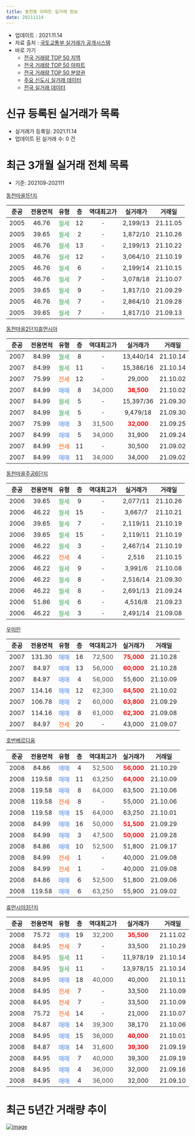 ```yaml
---
title: 동천동 아파트 실거래 정보
date: 20211114
---
```


* 업데이트 : 2021.11.14
* 자료 출처 : [국토교통부 실거래가 공개시스템](http://rt.molit.go.kr)
* 바로 가기
    * [전국 거래량 TOP 50 지역](https://apt-info.github.io/apt-trade-info/tr)
    * [전국 거래량 TOP 50 아파트](https://apt-info.github.io/apt-trade-info/ta)
    * [전국 거래량 TOP 50 분양권](https://apt-info.github.io/apt-trade-info/tb)
    * [주요 신도시 실거래 데이터](https://apt-info.github.io/apt-trade-info/newtown)
    * [전국 실거래 데이터](https://apt-info.github.io/apt-trade-info/all)



<script async src="https://pagead2.googlesyndication.com/pagead/js/adsbygoogle.js"></script>
<!-- 기본광고 -->
<ins class="adsbygoogle"
     style="display:block"
     data-ad-client="ca-pub-1142216861245946"
     data-ad-slot="4805727019"
     data-ad-format="auto"
     data-full-width-responsive="true"></ins>
<script>
     (adsbygoogle = window.adsbygoogle || []).push({});
</script>


# 신규 등록된 실거래가 목록

* 실거래가 등록일: 2021.11.14
* 업데이트 된 실거래 수: 0 건




<script async src="https://pagead2.googlesyndication.com/pagead/js/adsbygoogle.js"></script>
<!-- 기본광고 -->
<ins class="adsbygoogle"
     style="display:block"
     data-ad-client="ca-pub-1142216861245946"
     data-ad-slot="4805727019"
     data-ad-format="auto"
     data-full-width-responsive="true"></ins>
<script>
     (adsbygoogle = window.adsbygoogle || []).push({});
</script>


# 최근 3개월 실거래 전체 목록
* 기준: 202109-202111


[동천마을1단지](https://search.naver.com/search.naver?query=%EB%8F%99%EC%B2%9C%EB%A7%88%EC%9D%841%EB%8B%A8%EC%A7%80)

|준공|전용면적|유형|층|역대최고가|실거래가|거래일|
|:---:|:---:|:---:|:---:|:---:|:---:|:---:|
|2005|46.76|<span style="color:#34A853">월세</span>|12|<span style="color:#444444">-</span>|2,199/13|21.11.05|
|2005|39.65|<span style="color:#34A853">월세</span>|2|<span style="color:#444444">-</span>|1,872/10|21.10.26|
|2005|46.76|<span style="color:#34A853">월세</span>|13|<span style="color:#444444">-</span>|2,199/13|21.10.22|
|2005|46.76|<span style="color:#34A853">월세</span>|12|<span style="color:#444444">-</span>|3,064/10|21.10.19|
|2005|46.76|<span style="color:#34A853">월세</span>|6|<span style="color:#444444">-</span>|2,199/14|21.10.15|
|2005|46.76|<span style="color:#34A853">월세</span>|7|<span style="color:#444444">-</span>|3,078/18|21.10.07|
|2005|39.65|<span style="color:#34A853">월세</span>|9|<span style="color:#444444">-</span>|1,817/10|21.09.29|
|2005|46.76|<span style="color:#34A853">월세</span>|7|<span style="color:#444444">-</span>|2,864/10|21.09.28|
|2005|39.65|<span style="color:#34A853">월세</span>|7|<span style="color:#444444">-</span>|1,817/10|21.09.13|

[동천마을2단지휴먼시아](https://search.naver.com/search.naver?query=%EB%8F%99%EC%B2%9C%EB%A7%88%EC%9D%842%EB%8B%A8%EC%A7%80%ED%9C%B4%EB%A8%BC%EC%8B%9C%EC%95%84)

|준공|전용면적|유형|층|역대최고가|실거래가|거래일|
|:---:|:---:|:---:|:---:|:---:|:---:|:---:|
|2007|84.99|<span style="color:#34A853">월세</span>|8|<span style="color:#444444">-</span>|13,440/14|21.10.14|
|2007|84.99|<span style="color:#34A853">월세</span>|11|<span style="color:#444444">-</span>|15,386/16|21.10.14|
|2007|75.99|<span style="color:#FF5A00">전세</span>|12|<span style="color:#444444">-</span>|29,000|21.10.02|
|2007|84.99|<span style="color:#4285F3">매매</span>|8|<span style="color:#444444">34,000</span>|<b><span style="color:#FF0000">38,500</span></b>|21.10.02|
|2007|84.99|<span style="color:#34A853">월세</span>|5|<span style="color:#444444">-</span>|15,397/36|21.09.30|
|2007|84.99|<span style="color:#34A853">월세</span>|5|<span style="color:#444444">-</span>|9,479/18|21.09.30|
|2007|75.99|<span style="color:#4285F3">매매</span>|3|<span style="color:#444444">31,500</span>|<b><span style="color:#FF0000">32,000</span></b>|21.09.25|
|2007|84.99|<span style="color:#4285F3">매매</span>|5|<span style="color:#444444">34,000</span>|31,900|21.09.24|
|2007|84.99|<span style="color:#FF5A00">전세</span>|11|<span style="color:#444444">-</span>|30,500|21.09.02|
|2007|84.99|<span style="color:#4285F3">매매</span>|11|<span style="color:#444444">34,000</span>|34,000|21.09.02|

[동천마을주공6단지](https://search.naver.com/search.naver?query=%EB%8F%99%EC%B2%9C%EB%A7%88%EC%9D%84%EC%A3%BC%EA%B3%B56%EB%8B%A8%EC%A7%80)

|준공|전용면적|유형|층|역대최고가|실거래가|거래일|
|:---:|:---:|:---:|:---:|:---:|:---:|:---:|
|2006|39.65|<span style="color:#34A853">월세</span>|9|<span style="color:#444444">-</span>|2,077/11|21.10.26|
|2006|46.22|<span style="color:#34A853">월세</span>|15|<span style="color:#444444">-</span>|3,667/7|21.10.21|
|2006|39.65|<span style="color:#34A853">월세</span>|7|<span style="color:#444444">-</span>|2,119/11|21.10.19|
|2006|39.65|<span style="color:#34A853">월세</span>|15|<span style="color:#444444">-</span>|2,119/11|21.10.19|
|2006|46.22|<span style="color:#34A853">월세</span>|3|<span style="color:#444444">-</span>|2,467/14|21.10.19|
|2006|46.22|<span style="color:#FF5A00">전세</span>|4|<span style="color:#444444">-</span>|2,516|21.10.15|
|2006|46.22|<span style="color:#34A853">월세</span>|9|<span style="color:#444444">-</span>|3,991/6|21.10.08|
|2006|46.22|<span style="color:#34A853">월세</span>|8|<span style="color:#444444">-</span>|2,516/14|21.09.30|
|2006|46.22|<span style="color:#34A853">월세</span>|8|<span style="color:#444444">-</span>|2,691/13|21.09.24|
|2006|51.86|<span style="color:#34A853">월세</span>|6|<span style="color:#444444">-</span>|4,516/8|21.09.23|
|2006|46.22|<span style="color:#34A853">월세</span>|3|<span style="color:#444444">-</span>|2,491/14|21.09.08|

[우미린](https://search.naver.com/search.naver?query=%EC%9A%B0%EB%AF%B8%EB%A6%B0)

|준공|전용면적|유형|층|역대최고가|실거래가|거래일|
|:---:|:---:|:---:|:---:|:---:|:---:|:---:|
|2007|131.30|<span style="color:#4285F3">매매</span>|16|<span style="color:#444444">72,500</span>|<b><span style="color:#FF0000">75,000</span></b>|21.10.28|
|2007|84.97|<span style="color:#4285F3">매매</span>|13|<span style="color:#444444">56,000</span>|<b><span style="color:#FF0000">60,000</span></b>|21.10.28|
|2007|84.97|<span style="color:#4285F3">매매</span>|4|<span style="color:#444444">56,000</span>|55,600|21.10.09|
|2007|114.16|<span style="color:#4285F3">매매</span>|12|<span style="color:#444444">62,300</span>|<b><span style="color:#FF0000">64,500</span></b>|21.10.02|
|2007|106.78|<span style="color:#4285F3">매매</span>|2|<span style="color:#444444">60,000</span>|<b><span style="color:#FF0000">63,800</span></b>|21.09.29|
|2007|114.16|<span style="color:#4285F3">매매</span>|8|<span style="color:#444444">61,000</span>|<b><span style="color:#FF0000">62,300</span></b>|21.09.08|
|2007|84.97|<span style="color:#FF5A00">전세</span>|20|<span style="color:#444444">-</span>|43,000|21.09.07|

[호반베르디움](https://search.naver.com/search.naver?query=%ED%98%B8%EB%B0%98%EB%B2%A0%EB%A5%B4%EB%94%94%EC%9B%80)

|준공|전용면적|유형|층|역대최고가|실거래가|거래일|
|:---:|:---:|:---:|:---:|:---:|:---:|:---:|
|2008|84.86|<span style="color:#4285F3">매매</span>|4|<span style="color:#444444">52,500</span>|<b><span style="color:#FF0000">56,000</span></b>|21.10.29|
|2008|119.58|<span style="color:#4285F3">매매</span>|11|<span style="color:#444444">63,250</span>|<b><span style="color:#FF0000">64,000</span></b>|21.10.09|
|2008|119.58|<span style="color:#4285F3">매매</span>|8|<span style="color:#444444">64,000</span>|63,500|21.10.06|
|2008|119.58|<span style="color:#FF5A00">전세</span>|8|<span style="color:#444444">-</span>|55,000|21.10.06|
|2008|119.58|<span style="color:#4285F3">매매</span>|15|<span style="color:#444444">64,000</span>|63,250|21.10.01|
|2008|84.99|<span style="color:#4285F3">매매</span>|16|<span style="color:#444444">50,000</span>|<b><span style="color:#FF0000">51,500</span></b>|21.09.29|
|2008|84.99|<span style="color:#4285F3">매매</span>|3|<span style="color:#444444">47,500</span>|<b><span style="color:#FF0000">50,000</span></b>|21.09.28|
|2008|84.86|<span style="color:#4285F3">매매</span>|10|<span style="color:#444444">52,500</span>|51,800|21.09.17|
|2008|84.99|<span style="color:#FF5A00">전세</span>|1|<span style="color:#444444">-</span>|40,000|21.09.08|
|2008|84.99|<span style="color:#FF5A00">전세</span>|1|<span style="color:#444444">-</span>|40,000|21.09.08|
|2008|84.86|<span style="color:#4285F3">매매</span>|6|<span style="color:#444444">52,500</span>|51,800|21.09.06|
|2008|119.58|<span style="color:#4285F3">매매</span>|6|<span style="color:#444444">63,250</span>|55,900|21.09.02|


<script async src="https://pagead2.googlesyndication.com/pagead/js/adsbygoogle.js"></script>
<!-- 기본광고 -->
<ins class="adsbygoogle"
     style="display:block"
     data-ad-client="ca-pub-1142216861245946"
     data-ad-slot="4805727019"
     data-ad-format="auto"
     data-full-width-responsive="true"></ins>
<script>
     (adsbygoogle = window.adsbygoogle || []).push({});
</script>


[휴먼시아3단지](https://search.naver.com/search.naver?query=%ED%9C%B4%EB%A8%BC%EC%8B%9C%EC%95%843%EB%8B%A8%EC%A7%80)

|준공|전용면적|유형|층|역대최고가|실거래가|거래일|
|:---:|:---:|:---:|:---:|:---:|:---:|:---:|
|2008|75.72|<span style="color:#4285F3">매매</span>|19|<span style="color:#444444">32,200</span>|<b><span style="color:#FF0000">35,500</span></b>|21.11.02|
|2008|84.95|<span style="color:#FF5A00">전세</span>|7|<span style="color:#444444">-</span>|33,500|21.10.29|
|2008|84.95|<span style="color:#34A853">월세</span>|11|<span style="color:#444444">-</span>|11,978/19|21.10.14|
|2008|84.95|<span style="color:#34A853">월세</span>|11|<span style="color:#444444">-</span>|13,978/15|21.10.14|
|2008|84.95|<span style="color:#4285F3">매매</span>|18|<span style="color:#444444">40,000</span>|40,000|21.10.11|
|2008|84.95|<span style="color:#FF5A00">전세</span>|7|<span style="color:#444444">-</span>|33,500|21.10.09|
|2008|84.95|<span style="color:#FF5A00">전세</span>|7|<span style="color:#444444">-</span>|33,500|21.10.09|
|2008|75.72|<span style="color:#FF5A00">전세</span>|14|<span style="color:#444444">-</span>|21,000|21.10.07|
|2008|84.87|<span style="color:#4285F3">매매</span>|14|<span style="color:#444444">39,300</span>|38,170|21.10.06|
|2008|84.95|<span style="color:#4285F3">매매</span>|15|<span style="color:#444444">36,000</span>|<b><span style="color:#FF0000">40,000</span></b>|21.10.01|
|2008|84.87|<span style="color:#4285F3">매매</span>|14|<span style="color:#444444">31,600</span>|<b><span style="color:#FF0000">39,300</span></b>|21.09.19|
|2008|84.95|<span style="color:#4285F3">매매</span>|7|<span style="color:#444444">40,000</span>|39,300|21.09.19|
|2008|84.95|<span style="color:#4285F3">매매</span>|4|<span style="color:#444444">36,000</span>|32,000|21.09.16|
|2008|84.95|<span style="color:#4285F3">매매</span>|4|<span style="color:#444444">36,000</span>|32,000|21.09.10|



<script async src="https://pagead2.googlesyndication.com/pagead/js/adsbygoogle.js"></script>
<!-- 기본광고 -->
<ins class="adsbygoogle"
     style="display:block"
     data-ad-client="ca-pub-1142216861245946"
     data-ad-slot="4805727019"
     data-ad-format="auto"
     data-full-width-responsive="true"></ins>
<script>
     (adsbygoogle = window.adsbygoogle || []).push({});
</script>


# 최근 5년간 거래량 추이


<div style="width:100%;">
    <canvas id="deal_progress" height="200"></canvas>
</div>

<script>
new Chart(document.getElementById("deal_progress"), {
    type: 'line',
    data: {
        labels: ['16.01','16.02','16.03','16.04','16.05','16.06','16.07','16.08','16.09','16.10','16.11','16.12','17.01','17.02','17.03','17.04','17.05','17.06','17.07','17.08','17.09','17.10','17.11','17.12','18.01','18.02','18.03','18.04','18.05','18.06','18.07','18.08','18.09','18.10','18.11','18.12','19.01','19.02','19.03','19.04','19.05','19.06','19.07','19.08','19.09','19.10','19.11','19.12','20.01','20.02','20.03','20.04','20.05','20.06','20.07','20.08','20.09','20.10','20.11','20.12','21.01','21.02','21.03','21.04','21.05','21.06','21.07','21.08','21.09','21.10','21.11'],
        datasets: [{
            label: '매매/분양권',
            data: [11,10,15,12,21,10,19,15,17,28,21,12,12,15,23,20,21,19,17,12,25,12,17,22,21,13,22,19,21,18,16,24,26,18,14,10,6,8,4,7,4,8,10,5,14,15,16,26,8,26,9,15,23,39,18,19,41,43,34,42,23,13,19,17,21,32,31,16,14,12,1],
            borderColor: "rgba(66, 133, 243, 1)",
            backgroundColor: "rgba(66, 133, 243, 0.05)",
            borderWidth: 1,
            pointRadius: 0,
            fill: false,
            lineTension: 0
        },{
            label: '전/월세',
            data: [67,34,18,14,12,24,18,25,17,113,16,18,24,16,21,12,19,13,22,16,14,17,12,16,83,27,15,19,22,14,22,21,15,86,28,24,26,14,15,22,22,24,28,12,13,20,18,23,77,24,19,22,22,29,17,13,11,72,21,23,28,22,24,24,31,31,32,23,13,22,1],
            borderColor: "rgba(255, 90, 0, 1)",
            backgroundColor: "rgba(255, 90, 0, 0.05)",
            borderWidth: 1,
            pointRadius: 0,
            fill: false,
            lineTension: 0
        },{
            label: '합계',
            data: [78,44,33,26,33,34,37,40,34,141,37,30,36,31,44,32,40,32,39,28,39,29,29,38,104,40,37,38,43,32,38,45,41,104,42,34,32,22,19,29,26,32,38,17,27,35,34,49,85,50,28,37,45,68,35,32,52,115,55,65,51,35,43,41,52,63,63,39,27,34,2],
            borderColor: "rgba(0, 0, 0, 1)",
            backgroundColor: "rgba(0, 0, 0, 0.03)",
            borderWidth: 0.1,
            pointRadius: 0,
            fill: true,
            lineTension: 0
        }
        ]
    },
    options: {
        responsive: true,
        title: {
            display: false
        },
        tooltips: {
            mode: 'index',
            intersect: false
        },
        hover: {
            mode: 'nearest',
            intersect: true
        },
        scales: {
            xAxes: [{
                display: true,
                scaleLabel: {
                    display: true,
                    labelString: '년/월'
                }
            }],
            yAxes: [{
                display: true,
                ticks: {
                    suggestedMin: 0,
                },
                scaleLabel: {
                    display: true,
                    labelString: '실거래 수'
                }
            }]
        }
    }
});

</script>


[![image](https://apt-info.github.io/images/2020-01-03-apt-trade-info/1024x500.png)](https://play.google.com/store/apps/details?id=com.aptinfo.apttradeinfo)

